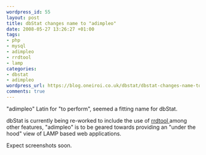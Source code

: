 ```yaml
--- 
wordpress_id: 55
layout: post
title: dbStat changes name to "adimpleo"
date: 2008-05-27 13:26:27 +01:00
tags: 
- php
- mysql
- adimpleo
- rrdtool
- lamp
categories: 
- dbstat
- adimpleo
wordpress_url: https://blog.oneiroi.co.uk/dbstat/dbstat-changes-name-to-adimpleo
comments: true
---
```

<div style=''>"adimpleo" Latin for "to perform", seemed a fitting name for dbStat.

dbStat is currently being re-worked to include the use of <a href="https://oss.oetiker.ch/rrdtool/">rrdtool </a> among other features, "adimpleo" is to be geared towards providing an "under the hood" view of LAMP based web applications.

Expect screenshots soon.

</div>
